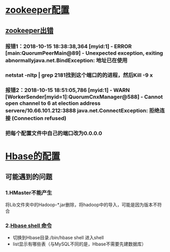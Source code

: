 
# [zookeeper配置](https://blog.csdn.net/molaifeng/article/details/52945095)


## [zookeeper出错](https://stackoverflow.com/questions/30940981/zookeeper-error-cannot-open-channel-to-x-at-election-address)

### 报错1：2018-10-15 18:38:38,364 [myid:1] - ERROR [main:QuorumPeerMain@89] - Unexpected exception, exiting abnormallyjava.net.BindException: 地址已在使用
### netstat -nltp | grep 2181找到这个端口的的进程，然后Kill -9 x

### 报错2：2018-10-15 18:51:05,786 [myid:1] - WARN  [WorkerSender[myid=1]:QuorumCnxManager@588] - Cannot open channel to 6 at election address servere/10.66.101.212:3888  java.net.ConnectException: 拒绝连接 (Connection refused)
### 把每个配置文件中自己的端口改为0.0.0.0

# [Hbase的配置](https://www.polarxiong.com/archives/%E5%AE%89%E8%A3%85HBase-1-1-5%E4%BC%AA%E5%88%86%E5%B8%83%E6%A8%A1%E5%BC%8F%E5%88%B0Ubuntu-16-04%E6%95%99%E7%A8%8B.html)

## 可能遇到的问题
### 1.HMaster不能产生
将Lib文件夹中的Hadoop-*.jar删除，将hadoop中的导入，可能是因为版本不符合

### 2.[Hbase shell 命令](https://www.cnblogs.com/cxzdy/p/5583239.html)
- 切换到Hbase目录./bin/hbase shell 进入shell
- list显示有哪些表（与MySQL不同的是，Hbase不需要先建数据库）

